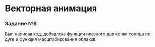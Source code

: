 # Векторная анимация

### Задание №6

Был написан код, добавлена функция плавного движения солнца по дуге и функция масштабирования облаков.
